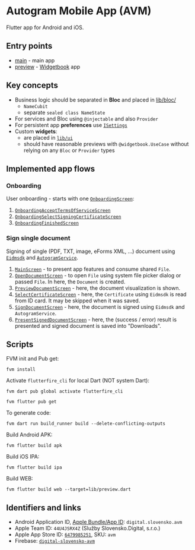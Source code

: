 # Autogram Mobile App (AVM)

Flutter app for Android and iOS.

## Entry points

- [main](lib/main.dart) - main app
- [preview](lib/preview.dart) - [Widgetbook](https://www.widgetbook.io/blog/getting-started) app

## Key concepts

- Business logic should be separated in **Bloc** and placed in [lib/bloc/](lib/bloc)
  - `NameCubit`
  - separate `sealed class NameState`
- For services and Bloc using `@injectable` and also `Provider`
- For persistent app **preferences** use [`ISettings`](lib/data/settings.dart)
- Custom **widgets**:
  - are placed in [`lib/ui`](lib/ui)
  - should have reasonable previews with `@widgetbook.UseCase` without relying on any `Bloc` or `Provider` types

## Implemented app flows

### Onboarding

User onboarding - starts with one [`OnboardingScreen`](lib/ui/screens/onboarding_screen.dart):

1. [`OnboardingAcceptTermsOfServiceScreen`](lib/ui/screens/onboarding_accept_terms_of_service_screen.dart) 
2. [`OnboardingSelectSigningCertificateScreen`](lib/ui/screens/onboarding_select_signing_certificate_screen.dart)
3. [`OnboardingFinishedScreen`](lib/ui/screens/onboarding_finished_screen.dart)

### Sign single document

Signing of single (PDF, TXT, image, eForms XML, ...) document using
[`Eidmsdk`](../eidmsdk_flutter/lib/eidmsdk.dart) and
[`AutogramService`](../autogram_sign/lib/src/iautogram_service.dart).

1. [`MainScreen`](lib/ui/screens/main_screen.dart) - to present app features and consume shared
   `File`.
2. [`OpenDocumentScreen`](lib/ui/screens/open_document_screen.dart) - to open `File` using system
   file picker dialog or passed `File`.
   In here, the `Document` is created.
3. [`PreviewDocumentScreen`](lib/ui/screens/preview_document_screen.dart) - here, the document
  visualization is shown.
4. [`SelectCertificateScreen`](lib/ui/screens/select_certificate_screen.dart) - here, the
   `Certificate` using `Eidmsdk` is read from ID card. It may be skipped when it was saved.
5. [`SignDocumentScreen`](lib/ui/screens/sign_document_screen.dart) - here, the document is signed
   using `Eidmsdk` and `AutogramService`.
6. [`PresentSignedDocumentScreen`](lib/ui/screens/present_signed_document_screen.dart) - here, the
   (success / error) result is presented and signed document is saved into "Downloads".

## Scripts

FVM init and Pub get:

```shell
fvm install
```

Activate `flutterfire_cli` for local Dart (NOT system Dart):

```shell
fvm dart pub global activate flutterfire_cli
```

```shell
fvm flutter pub get
```

To generate code:

```shell
fvm dart run build_runner build --delete-conflicting-outputs
```

Build Android APK:

```shell
fvm flutter build apk
```

Build iOS IPA:

```shell
fvm flutter build ipa
```

Build WEB:

```shell
fvm flutter build web --target=lib/preview.dart
```

## Identifiers and links

- Android Application ID, [Apple Bundle/App ID](https://developer.apple.com/account/resources/identifiers/bundleId/edit/832594XXZD): `digital.slovensko.avm`
- Apple Team ID: `44U4JSRX4Z` (Služby Slovensko.Digital, s.r.o.)
- Apple App Store ID: [`6479985251`](https://appstoreconnect.apple.com/apps/6479985251/distribution/info), SKU: `avm`
- Firebase: [`digital-slovensko-avm`](https://console.firebase.google.com/project/digital-slovensko-avm/overview)
